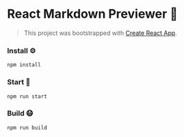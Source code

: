 # React Markdown Previewer 📝
> This project was bootstrapped with [Create React App](https://github.com/facebook/create-react-app).

### Install ⚙️

```
npm install
```

### Start 🏃

```
npm run start
```

### Build 😷

```
npm run build
```
